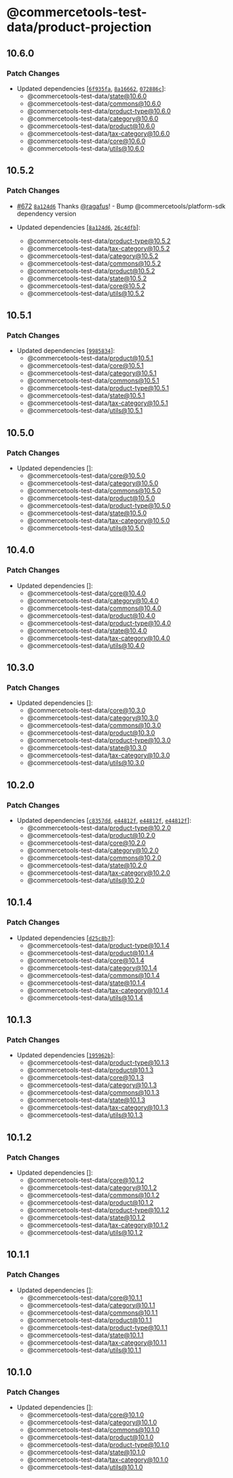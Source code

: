 # @commercetools-test-data/product-projection

## 10.6.0

### Patch Changes

- Updated dependencies [[`6f935fa`](https://github.com/commercetools/test-data/commit/6f935fa58edd5815d2b6a13e4b94a0c6d1620684), [`8a16662`](https://github.com/commercetools/test-data/commit/8a1666229d82d9ed37b7b5baa4d8083b72e3d3c8), [`072886c`](https://github.com/commercetools/test-data/commit/072886c0cead22be821dba4dad7ba8a6a3e48655)]:
  - @commercetools-test-data/state@10.6.0
  - @commercetools-test-data/commons@10.6.0
  - @commercetools-test-data/product-type@10.6.0
  - @commercetools-test-data/category@10.6.0
  - @commercetools-test-data/product@10.6.0
  - @commercetools-test-data/tax-category@10.6.0
  - @commercetools-test-data/core@10.6.0
  - @commercetools-test-data/utils@10.6.0

## 10.5.2

### Patch Changes

- [#672](https://github.com/commercetools/test-data/pull/672) [`8a124d6`](https://github.com/commercetools/test-data/commit/8a124d687e435db4adaa1f09a4b4a45f7f30160c) Thanks [@ragafus](https://github.com/ragafus)! - Bump @commercetools/platform-sdk dependency version

- Updated dependencies [[`8a124d6`](https://github.com/commercetools/test-data/commit/8a124d687e435db4adaa1f09a4b4a45f7f30160c), [`26c4dfb`](https://github.com/commercetools/test-data/commit/26c4dfb195a2a5a39c8ff3cc0413a7eefb07de4d)]:
  - @commercetools-test-data/product-type@10.5.2
  - @commercetools-test-data/tax-category@10.5.2
  - @commercetools-test-data/category@10.5.2
  - @commercetools-test-data/commons@10.5.2
  - @commercetools-test-data/product@10.5.2
  - @commercetools-test-data/state@10.5.2
  - @commercetools-test-data/core@10.5.2
  - @commercetools-test-data/utils@10.5.2

## 10.5.1

### Patch Changes

- Updated dependencies [[`9985834`](https://github.com/commercetools/test-data/commit/9985834ab7cf95fb533a7f1e38c306b88dfe10cc)]:
  - @commercetools-test-data/product@10.5.1
  - @commercetools-test-data/core@10.5.1
  - @commercetools-test-data/category@10.5.1
  - @commercetools-test-data/commons@10.5.1
  - @commercetools-test-data/product-type@10.5.1
  - @commercetools-test-data/state@10.5.1
  - @commercetools-test-data/tax-category@10.5.1
  - @commercetools-test-data/utils@10.5.1

## 10.5.0

### Patch Changes

- Updated dependencies []:
  - @commercetools-test-data/core@10.5.0
  - @commercetools-test-data/category@10.5.0
  - @commercetools-test-data/commons@10.5.0
  - @commercetools-test-data/product@10.5.0
  - @commercetools-test-data/product-type@10.5.0
  - @commercetools-test-data/state@10.5.0
  - @commercetools-test-data/tax-category@10.5.0
  - @commercetools-test-data/utils@10.5.0

## 10.4.0

### Patch Changes

- Updated dependencies []:
  - @commercetools-test-data/core@10.4.0
  - @commercetools-test-data/category@10.4.0
  - @commercetools-test-data/commons@10.4.0
  - @commercetools-test-data/product@10.4.0
  - @commercetools-test-data/product-type@10.4.0
  - @commercetools-test-data/state@10.4.0
  - @commercetools-test-data/tax-category@10.4.0
  - @commercetools-test-data/utils@10.4.0

## 10.3.0

### Patch Changes

- Updated dependencies []:
  - @commercetools-test-data/core@10.3.0
  - @commercetools-test-data/category@10.3.0
  - @commercetools-test-data/commons@10.3.0
  - @commercetools-test-data/product@10.3.0
  - @commercetools-test-data/product-type@10.3.0
  - @commercetools-test-data/state@10.3.0
  - @commercetools-test-data/tax-category@10.3.0
  - @commercetools-test-data/utils@10.3.0

## 10.2.0

### Patch Changes

- Updated dependencies [[`c8357dd`](https://github.com/commercetools/test-data/commit/c8357dd8bf6dc9c87642b06ef2b4b3a480f4dadb), [`e44812f`](https://github.com/commercetools/test-data/commit/e44812f21c71af531acd22bfc1100364b8ead8da), [`e44812f`](https://github.com/commercetools/test-data/commit/e44812f21c71af531acd22bfc1100364b8ead8da), [`e44812f`](https://github.com/commercetools/test-data/commit/e44812f21c71af531acd22bfc1100364b8ead8da)]:
  - @commercetools-test-data/product-type@10.2.0
  - @commercetools-test-data/product@10.2.0
  - @commercetools-test-data/core@10.2.0
  - @commercetools-test-data/category@10.2.0
  - @commercetools-test-data/commons@10.2.0
  - @commercetools-test-data/state@10.2.0
  - @commercetools-test-data/tax-category@10.2.0
  - @commercetools-test-data/utils@10.2.0

## 10.1.4

### Patch Changes

- Updated dependencies [[`d25c8b7`](https://github.com/commercetools/test-data/commit/d25c8b7bc6cf56dc17e702f092b66a8e98c49d74)]:
  - @commercetools-test-data/product-type@10.1.4
  - @commercetools-test-data/product@10.1.4
  - @commercetools-test-data/core@10.1.4
  - @commercetools-test-data/category@10.1.4
  - @commercetools-test-data/commons@10.1.4
  - @commercetools-test-data/state@10.1.4
  - @commercetools-test-data/tax-category@10.1.4
  - @commercetools-test-data/utils@10.1.4

## 10.1.3

### Patch Changes

- Updated dependencies [[`195962b`](https://github.com/commercetools/test-data/commit/195962b646d5825c2933d4a6decafe2061693e37)]:
  - @commercetools-test-data/product-type@10.1.3
  - @commercetools-test-data/product@10.1.3
  - @commercetools-test-data/core@10.1.3
  - @commercetools-test-data/category@10.1.3
  - @commercetools-test-data/commons@10.1.3
  - @commercetools-test-data/state@10.1.3
  - @commercetools-test-data/tax-category@10.1.3
  - @commercetools-test-data/utils@10.1.3

## 10.1.2

### Patch Changes

- Updated dependencies []:
  - @commercetools-test-data/core@10.1.2
  - @commercetools-test-data/category@10.1.2
  - @commercetools-test-data/commons@10.1.2
  - @commercetools-test-data/product@10.1.2
  - @commercetools-test-data/product-type@10.1.2
  - @commercetools-test-data/state@10.1.2
  - @commercetools-test-data/tax-category@10.1.2
  - @commercetools-test-data/utils@10.1.2

## 10.1.1

### Patch Changes

- Updated dependencies []:
  - @commercetools-test-data/core@10.1.1
  - @commercetools-test-data/category@10.1.1
  - @commercetools-test-data/commons@10.1.1
  - @commercetools-test-data/product@10.1.1
  - @commercetools-test-data/product-type@10.1.1
  - @commercetools-test-data/state@10.1.1
  - @commercetools-test-data/tax-category@10.1.1
  - @commercetools-test-data/utils@10.1.1

## 10.1.0

### Patch Changes

- Updated dependencies []:
  - @commercetools-test-data/core@10.1.0
  - @commercetools-test-data/category@10.1.0
  - @commercetools-test-data/commons@10.1.0
  - @commercetools-test-data/product@10.1.0
  - @commercetools-test-data/product-type@10.1.0
  - @commercetools-test-data/state@10.1.0
  - @commercetools-test-data/tax-category@10.1.0
  - @commercetools-test-data/utils@10.1.0
